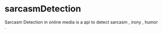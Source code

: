 # sarcasmDetection
Sarcasm Detection in online media is a api  to detect sarcasm , irony , humor . 
